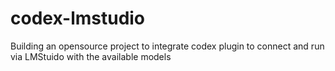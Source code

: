 # codex-lmstudio
Building an opensource project to integrate codex plugin to connect and run via LMStuido with the available models
